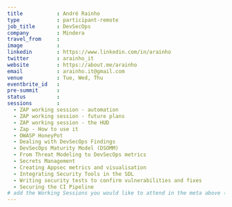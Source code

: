 ```yaml
---
title           : André Rainho
type            : participant-remote
job_title       : DevSecOps
company         : Mindera
travel_from     :
image           : 
linkedin        : https://www.linkedin.com/in/arainho
twitter         : arainho_it
website         : https://about.me/arainho
email           : arainho.it@gmail.com
venue           : Tue, Wed, Thu
eventbrite_id   :
pre-summit      :
status          : 
sessions        :
  - ZAP working session - automation
  - ZAP working session - future plans
  - ZAP working session - the HUD
  - Zap - How to use it
  - OWASP HoneyPot
  - Dealing with DevSecOps Findings
  - DevSecOps Maturity Model (DSOMM)
  - From Threat Modeling to DevSecOps metrics
  - Secrets Management
  - Creating Appsec metrics and visualisation
  - Integrating Security Tools in the SDL
  - Writing security tests to confirm vulnerabilities and fixes
  - Securing the CI Pipeline
# add the Working Sessions you would like to attend in the meta above (use the session's title) e.g. sessions (one per line): -Security Playbooks Diagrams -Hackathon Daily Sessions
---
```


<!-- put more details about participant here -->

